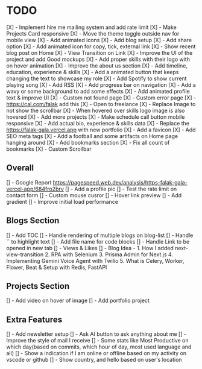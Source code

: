 # TODO

[X] - Implement hire me mailing system and add rate limit
[X] - Make Projects Card responsive
[X] - Move the theme toggle outside nav for mobile view
[X] - Add animated icons
[X] - Add blog setup
[X] - Add share option
[X] - Add animated icon for copy, tick, external link
[X] - Show recent blog post on Home
[X] - View Transition on Link
[X] - Improve the UI of the project and add Good mockups
[X] - Add proper skills with their logo with on hover animation
[X] - Improve the about us section
[X] - Add timeline, education, experience & skills
[X] - Add a animated button that keeps changing the text to showcase my role
[X] - Add Spotify to show current playing song
[X] - Add RSS
[X] - Add progress bar on navigation
[X] - Add a wavy or some background to add some effects
[X] - Add animated profile text & improve UI
[X] - Custom not found page
[X] - Custom error page
[X] - <https://cal.com/falak> add this
[X] - Open to freelance
[X] - Replace Image to not show the scrollbar
[X] - When hovered over skills logo image is also hovered
[X] - Add more projects
[X] - Make schedule call button mobile responsive
[X] - Add actual bio, experience & skills data
[X] - Replace the <https://falak-gala.vercel.app> with new portfolio
[X] - Add a favicon
[X] - Add SEO meta tags
[X] - Add a football and some artifacts on Home page hanging around
[X] - Add bookmarks section
[X] - Fix all count of bookmarks
[X] - Custom Scrollbar

## Overall

[] - Google Report <https://pagespeed.web.dev/analysis/https-falak-gala-vercel-app/684fro2brv>
[] - Add a profile pic
[] - Test the rate limit on contact form
[] - Custom mouse cusror
[] - Hover link preview
[] - Add gradient
[] - Improve initial load performance

## Blogs Section

[] - Add TOC
[] - Handle rendering of multiple blogs on blog-list
[] - Handle `` to highlight text
[] - Add file name for code blocks
[] - Handle Link to be opened in new tab
[] - Views & Likes
[] - Blog Idea -
    1. How I added next-view-transition
    2. RPA with Selenium
    3. Prisma Admin for Next.js
    4. Implementing Gemini Voice Agent with Twilio
    5. What is Celery, Worker, Flower, Beat & Setup with Redis, FastAPI

## Projects Section

[] - Add video on hover of image
[] - Add portfolio project

## Extra Features

[] - Add newsletter setup
[] - Ask AI button to ask anything about me
[] - Improve the style of mail I receive
[] - Some stats like Most Productive on which day(based on commits, which hour of day, most used language and all)
[] - Show a indication if I am online or offline based on my activity on vscode or github
[] - Show country, and hello based on user's location
